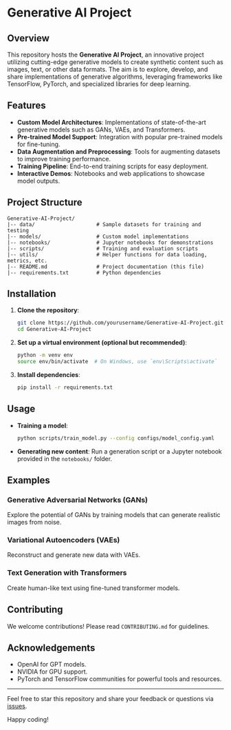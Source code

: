 # Generative AI Project

## Overview
This repository hosts the **Generative AI Project**, an innovative project utilizing cutting-edge generative models to create synthetic content such as images, text, or other data formats. The aim is to explore, develop, and share implementations of generative algorithms, leveraging frameworks like TensorFlow, PyTorch, and specialized libraries for deep learning.

## Features
- **Custom Model Architectures**: Implementations of state-of-the-art generative models such as GANs, VAEs, and Transformers.
- **Pre-trained Model Support**: Integration with popular pre-trained models for fine-tuning.
- **Data Augmentation and Preprocessing**: Tools for augmenting datasets to improve training performance.
- **Training Pipeline**: End-to-end training scripts for easy deployment.
- **Interactive Demos**: Notebooks and web applications to showcase model outputs.

## Project Structure
```
Generative-AI-Project/
|-- data/                    # Sample datasets for training and testing
|-- models/                  # Custom model implementations
|-- notebooks/               # Jupyter notebooks for demonstrations
|-- scripts/                 # Training and evaluation scripts
|-- utils/                   # Helper functions for data loading, metrics, etc.
|-- README.md                # Project documentation (this file)
|-- requirements.txt         # Python dependencies
```

## Installation
1. **Clone the repository**:
    ```bash
    git clone https://github.com/yourusername/Generative-AI-Project.git
    cd Generative-AI-Project
    ```
2. **Set up a virtual environment (optional but recommended)**:
    ```bash
    python -m venv env
    source env/bin/activate  # On Windows, use `env\Scripts\activate`
    ```
3. **Install dependencies**:
    ```bash
    pip install -r requirements.txt
    ```

## Usage
- **Training a model**:
    ```bash
    python scripts/train_model.py --config configs/model_config.yaml
    ```
- **Generating new content**:
    Run a generation script or a Jupyter notebook provided in the `notebooks/` folder.

## Examples
### Generative Adversarial Networks (GANs)
Explore the potential of GANs by training models that can generate realistic images from noise.

<!-- ![Generated Images Example](images/generated_images_example.png) -->

### Variational Autoencoders (VAEs)
Reconstruct and generate new data with VAEs.

<!-- ![VAE Results Example](images/vae_results_example.png) -->

### Text Generation with Transformers
Create human-like text using fine-tuned transformer models.

<!-- ![Text Generation Example](images/text_generation_example.png) -->

## Contributing
We welcome contributions! Please read `CONTRIBUTING.md` for guidelines.



## Acknowledgements
- OpenAI for GPT models.
- NVIDIA for GPU support.
- PyTorch and TensorFlow communities for powerful tools and resources.

---
Feel free to star this repository and share your feedback or questions via [issues](https://github.com/yourusername/Generative-AI-Project/issues).

Happy coding!
